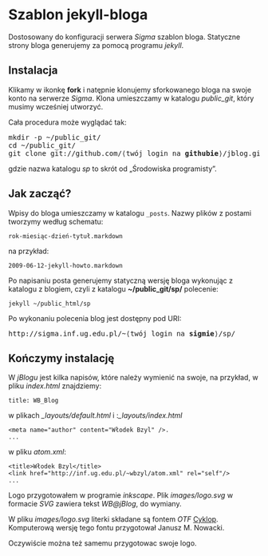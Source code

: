 # Szablon jekyll-bloga 

Dostosowany do konfiguracji serwera *Sigma* szablon bloga.
Statyczne strony bloga generujemy za pomocą programu *jekyll*.


## Instalacja

Klikamy w ikonkę **fork** i natępnie klonujemy sforkowanego bloga
na swoje konto na serwerze *Sigma*. Klona umieszczamy w katalogu
*public_git*, który musimy wcześniej utworzyć.

Cała procedura może wyglądać tak:

<pre>mkdir -p ~/public_git/
cd ~/public_git/
git clone git://github.com/⟨twój login na <b>githubie</b>⟩/jblog.git sp
</pre>

gdzie nazwa katalogu *sp* to skrót od „Środowiska programisty”.


## Jak zacząć?

Wpisy do bloga umieszczamy w katalogu `_posts`.
Nazwy plików z postami tworzymy według schematu:

    rok-miesiąc-dzień-tytuł.markdown

na przykład:

    2009-06-12-jekyll-howto.markdown

Po napisaniu posta generujemy statyczną wersję bloga wykonując z
katalogu z blogiem, czyli z katalogu **~/public_git/sp/** polecenie:

    jekyll ~/public_html/sp

Po wykonaniu polecenia blog jest dostępny pod URI:

<pre>http://sigma.inf.ug.edu.pl/~⟨twój login na <b>sigmie</b>⟩/sp/
</pre>

## Kończymy instalację

W *jBlogu* jest kilka napisów, które należy wymienić na swoje,
na przykład, w pliku *index.html* znajdziemy:

    title: WB_Blog

w plikach *_layouts/default.html* i :*_layouts/index.html*

    <meta name="author" content="Włodek Bzyl" />.
    ...
 
w pliku *atom.xml*:

    <title>Włodek Bzyl</title>
    <link href="http://inf.ug.edu.pl/~wbzyl/atom.xml" rel="self"/>
    ...

Logo przygotowałem w programie *inkscape*. 
Plik *images/logo.svg* w formacie *SVG* zawiera tekst *WB@jBlog*,
do wymiany. 

W pliku *images/logo.svg* literki składane są fontem *OTF*
[Cyklop](http://nowacki.strefa.pl/cyklop.html). Komputerową
wersję tego fontu przygotował Janusz M. Nowacki.
    
Oczywiście można też samemu przygotowac swoje logo.

